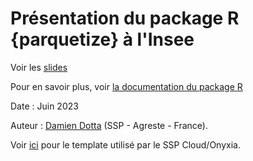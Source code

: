 # Présentation du package R {parquetize} à l'Insee

Voir les [slides](https://ddotta.github.io/parquetize_presentation/)

Pour en savoir plus, voir [la documentation du package R](https://github.com/ddotta/parquetize)

Date : Juin 2023

Auteur : [Damien Dotta](https://github.com/ddotta) (SSP - Agreste - France).

Voir [ici](https://github.com/InseeFrLab/onyxia-quarto) pour le template utilisé par le SSP Cloud/Onyxia.
